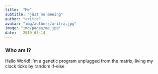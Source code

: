 ```yaml
---
title:  "Me"
subtitle: "just me meeing"
author: "aritra"
avatar: "img/authors/aritra.jpg"
image: "img/pages/me.jpg"
date:   2019-03-14
---
```


### Who am I?

Hello World! I'm a genetic program unplugged from the matrix, living my clock ticks by random if-else
